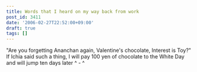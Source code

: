 ```yaml
---
title: Words that I heard on my way back from work
post_id: 3411
date: '2006-02-27T22:52:00+09:00'
draft: true
tags: []
---
```


"Are you forgetting Ananchan again, Valentine's chocolate, Interest is Toy?" If Ichia said such a thing, I will pay 100 yen of chocolate to the White Day and will jump ten days later ^ - ^
